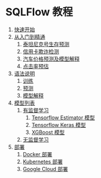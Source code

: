 # SQLFlow 教程

1. [快速开始](quickstart.cn.md)
1. [从入门到精通](tutorial.cn.md)
    1. [泰坦尼克号生存预测](titanic_survival_prediction.cn.md)
    1. [信用卡欺诈检测](credit_card_fraud.cn.md)
    1. [汽车价格预测及模型解释]()
    1. [点击率预估]()
1. [语法说明]()
    1. [训练]()
    1. [预测]()
    1. [模型解释]()
1. [模型列表](model_list.cn.md)
    1. [有监督学习]()
        1. [Tensorflow Estimator 模型]()
        1. [Tensorflow Keras 模型]()
        1. [XGBoost 模型]()
    1. [无监督学习]()
1. [部署]()
    1. [Docker 部署]()
    1. [Kubernetes 部署]()
    1. [Google Cloud 部署]()
